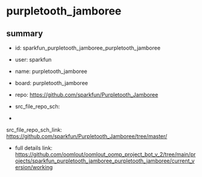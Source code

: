 # purpletooth_jamboree
 
## summary 
* id: sparkfun_purpletooth_jamboree_purpletooth_jamboree
* user: sparkfun
* name: purpletooth_jamboree
* board: purpletooth_jamboree
* repo: https://github.com/sparkfun/Purpletooth_Jamboree



* src_file_repo_sch: 
*
 src_file_repo_sch_link: https://github.com/sparkfun/Purpletooth_Jamboree/tree/master/
* full details link: https://github.com/oomlout/oomlout_oomp_project_bot_v_2/tree/main/projects/sparkfun_purpletooth_jamboree_purpletooth_jamboree/current_version/working  






